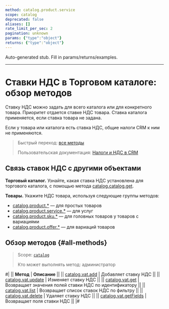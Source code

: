 ```yaml
---
method: catalog.product.service
scope: catalog
deprecated: false
aliases: []
rate_limit_per_sec: 2
pagination: unknown
params: {"type":"object"}
returns: {"type":"object"}
---
```


Auto-generated stub. Fill in params/returns/examples.

---

# Ставки НДС в Торговом каталоге: обзор методов

Ставку НДС можно задать для всего каталога или для конкретного товара. Приоритет отдается ставке НДС товара. Ставка каталога применяется, если ставка товара не задана.

Если у товара или каталога есть ставка НДС, общие налоги CRM к ним не применяются.

> Быстрый переход: [все методы](#all-methods)
> 
> Пользовательская документация: [Налоги и НДС в CRM](https://helpdesk.bitrix24.ru/open/15955806)

## Связь ставок НДС с другими объектами

**Торговый каталог.** Узнайте, какая ставка НДС установлена для торгового каталога, с помощью метода [catalog.catalog.get](../catalog/catalog-catalog-get.md).

**Товары.** Укажите НДС товара, используя следующие группы методов:
- [catalog.product.*](../product/index.md) — для простых товаров
- [catalog.product.service.*](../product/service/index.md) — для услуг
- [catalog.product.sku.*](../product/sku/index.md) — для головных товаров у товаров с вариациями
- [catalog.product.offer.*](../product/offer/index.md) — для вариаций товаров

## Обзор методов {#all-methods}

> Scope: [`catalog`](../../scopes/permissions.md)
>
> Кто может выполнять метод: администратор

#|
|| **Метод** | **Описание** ||
|| [catalog.vat.add](./catalog-vat-add.md) | Добавляет ставку НДС ||
|| [catalog.vat.update](./catalog-vat-update.md) | Изменяет ставку НДС ||
|| [catalog.vat.get](./catalog-vat-get.md) | Возвращает значения полей ставки НДС по идентификатору ||
|| [catalog.vat.list](./catalog-vat-list.md) | Возвращает список ставок НДС по фильтру ||
|| [catalog.vat.delete](./catalog-vat-delete.md) | Удаляет ставку НДС ||
|| [catalog.vat.getFields](./catalog-vat-get-fields.md) | Возвращает поля ставки НДС ||
|#

